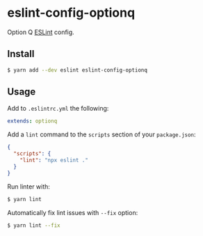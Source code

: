 # eslint-config-optionq

Option Q [ESLint](https://eslint.org/) config.

## Install

```sh
$ yarn add --dev eslint eslint-config-optionq
```

## Usage

Add to `.eslintrc.yml` the following:

```yaml
extends: optionq
```

Add a `lint` command to the `scripts` section of your `package.json`:

```json
{
  "scripts": {
    "lint": "npx eslint ."
  }
}
```

Run linter with:

```sh
$ yarn lint
```

Automatically fix lint issues with `--fix` option:

```sh
$ yarn lint --fix
```
